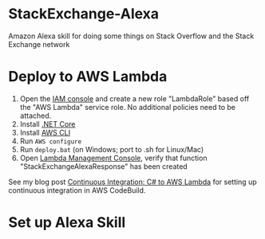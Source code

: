# StackExchange-Alexa
Amazon Alexa skill for doing some things on Stack Overflow and the Stack Exchange network

# Deploy to AWS Lambda
1. Open the [IAM console](https://console.aws.amazon.com/iam/home#/roles) and create a new role "LambdaRole" based off the "AWS Lambda" service role. No additional policies need to be attached.
1. Install [.NET Core](https://www.microsoft.com/net/core)
2. Install [AWS CLI](https://aws.amazon.com/cli)
3. Run `AWS configure`
4. Run `deploy.bat` (on Windows; port to .sh for Linux/Mac)
5. Open [Lambda Management Console](https://console.aws.amazon.com/lambda), verify that function "StackExchangeAlexaResponse" has been created

See my blog post [Continuous Integration: C# to AWS Lambda](http://maxhorstmann.net/blog/2017/05/22/ci-dotnetcore-lambda) for setting up continuous integration in AWS CodeBuild.


# Set up Alexa Skill

